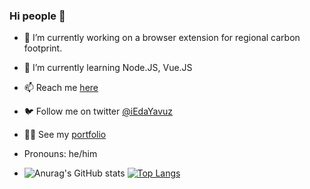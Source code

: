### Hi people 👋

- 🔭 I’m currently working on a browser extension for regional carbon footprint.
- 🌱 I’m currently learning Node.JS, Vue.JS
- 📫 Reach me <a href="https://thisiseda.netlify.app/contact" target="_blank">here</a>
- 🐦 Follow me on twitter  <a href="https://twitter.com/iEdaYavuz" target="_blank">@iEdaYavuz</a>
- 💁‍♀️ See my <a href="https://thisisEda.netlify.app" target="_blank">portfolio</a>
- Pronouns: he/him

- ![Anurag's GitHub stats](https://github-readme-stats.vercel.app/api?username=vasilv06&show_icons=true)
[![Top Langs](https://github-readme-stats.vercel.app/api/top-langs/?username=vasilv06&layout=compact)](https://github.com/anuraghazra/github-readme-stats)
